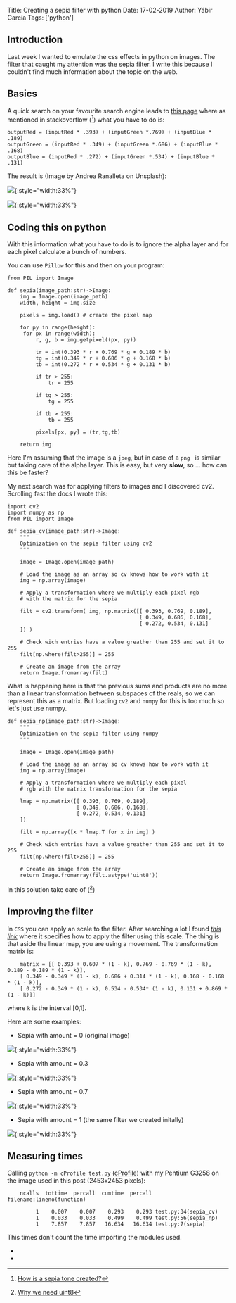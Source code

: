 Title: Creating a sepia filter with python
Date: 17-02-2019
Author: Yábir García
Tags: ['python']

## Introduction

Last week I wanted to emulate the css effects in python on
images. The filter that caught my attention was the sepia filter.  I
write this because I couldn't find much information about the topic on
the web.

## Basics

A quick search on your favourite search engine leads to [this
page](https://www.techrepublic.com/blog/how-do-i/how-do-i-convert-images-to-grayscale-and-sepia-tone-using-c/)
where as mentioned in stackoverflow ([^1]) what you have to do is:

	outputRed = (inputRed * .393) + (inputGreen *.769) + (inputBlue * .189)
	outputGreen = (inputRed * .349) + (inputGreen *.686) + (inputBlue * .168)
	outputBlue = (inputRed * .272) + (inputGreen *.534) + (inputBlue * .131)

The result is (Image by Andrea Ranalleta on Unsplash):

![](/static/images/andrea-ranalletta-1368337-unsplash-min.jpg){:style="width:33%"}

![](/static/images/andrea-ranalletta-1368337-unsplash-min.sepia.jpg){:style="width:33%"}

## Coding this on python

With this information what you have to do is to ignore the alpha layer
and for each pixel calculate a bunch of numbers.

You can use `Pillow` for this and then on your program:

    from PIL import Image

    def sepia(image_path:str)->Image:
        img = Image.open(image_path)
        width, height = img.size

        pixels = img.load() # create the pixel map

        for py in range(height):
         for px in range(width):
             r, g, b = img.getpixel((px, py))

             tr = int(0.393 * r + 0.769 * g + 0.189 * b)
             tg = int(0.349 * r + 0.686 * g + 0.168 * b)
             tb = int(0.272 * r + 0.534 * g + 0.131 * b)

             if tr > 255:
                 tr = 255

             if tg > 255:
                 tg = 255

             if tb > 255:
                 tb = 255

             pixels[px, py] = (tr,tg,tb)

        return img

Here I'm assuming that the image is a `jpeg`, but in case of a `png ` is
similar but taking care of the alpha layer. This is easy, but very **slow**, so ... how can this be faster?

My next search was for applying filters to images and I discovered cv2.
Scrolling fast the docs I wrote this:


    import cv2
    import numpy as np
    from PIL import Image

    def sepia_cv(image_path:str)->Image:
        """
        Optimization on the sepia filter using cv2
        """

        image = Image.open(image_path)

        # Load the image as an array so cv knows how to work with it
        img = np.array(image)

        # Apply a transformation where we multiply each pixel rgb
		# with the matrix for the sepia

        filt = cv2.transform( img, np.matrix([[ 0.393, 0.769, 0.189],
                                              [ 0.349, 0.686, 0.168],
                                              [ 0.272, 0.534, 0.131]
        ]) )

        # Check wich entries have a value greather than 255 and set it to 255
        filt[np.where(filt>255)] = 255

        # Create an image from the array
        return Image.fromarray(filt)


What is happening here is that the previous sums and products are no
more than a linear transformation between subspaces of the reals,
so we can represent this as a matrix. But loading `cv2` and `numpy`
for this is too much so let's just use numpy.

    def sepia_np(image_path:str)->Image:
        """
        Optimization on the sepia filter using numpy
        """

        image = Image.open(image_path)

        # Load the image as an array so cv knows how to work with it
        img = np.array(image)

        # Apply a transformation where we multiply each pixel
        # rgb with the matrix transformation for the sepia

        lmap = np.matrix([[ 0.393, 0.769, 0.189],
                          [ 0.349, 0.686, 0.168],
                          [ 0.272, 0.534, 0.131]
        ])

        filt = np.array([x * lmap.T for x in img] )

        # Check wich entries have a value greather than 255 and set it to 255
        filt[np.where(filt>255)] = 255

        # Create an image from the array
        return Image.fromarray(filt.astype('uint8'))

In this solution take care of ([^2])

## Improving the filter

In `CSS` you can apply an scale to the filter. After searching a lot I
found [_this
link_](https://drafts.fxtf.org/filter-effects/#sepiaEquivalent) where
it specifies how to apply the filter using this scale. The thing is
that aside the linear map, you are using a movement. The
transformation matrix is:

        matrix = [[ 0.393 + 0.607 * (1 - k), 0.769 - 0.769 * (1 - k), 0.189 - 0.189 * (1 - k)],
        [ 0.349 - 0.349 * (1 - k), 0.686 + 0.314 * (1 - k), 0.168 - 0.168 * (1 - k)],
        [ 0.272 - 0.349 * (1 - k), 0.534 - 0.534* (1 - k), 0.131 + 0.869 * (1 - k)]]

where `k` is the interval [0,1].

Here are some examples:

- Sepia with amount = 0 (original image)

![](/static/images/andrea-ranalletta-1368337-unsplash-min.sepia.0.jpg){:style="width:33%"}

- Sepia with amount = 0.3

![](/static/images/andrea-ranalletta-1368337-unsplash-min.sepia.0.3.jpg){:style="width:33%"}

- Sepia with amount = 0.7

![](/static/images/andrea-ranalletta-1368337-unsplash-min.sepia.0.7.jpg){:style="width:33%"}

- Sepia with amount = 1 (the same filter we created initally)

![](/static/images/andrea-ranalletta-1368337-unsplash-min.sepia.1.jpg){:style="width:33%"}

## Measuring times

Calling `python -m cProfile test.py` ([cProfile](https://docs.python.org/3/library/profile.html)) with my Pentium G3258 on the image used in this post (2453x2453 pixels):

        ncalls  tottime  percall  cumtime  percall filename:lineno(function)

             1    0.007    0.007    0.293    0.293 test.py:34(sepia_cv)
             1    0.033    0.033    0.499    0.499 test.py:56(sepia_np)
             1    7.857    7.857   16.634   16.634 test.py:7(sepia)

This times don't count the time importing the modules used.

- [^1]: [How is a sepia tone created?](https://stackoverflow.com/questions/1061093/how-is-a-sepia-tone-created)
- [^2]: [Why we need uint8](https://stackoverflow.com/a/27623335)
